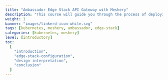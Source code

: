 ```yaml
---
title: "Ambassador Edge Stack API Gateway with Meshery"
description: "This course will guide you through the process of deploying and visualizing Edge Stack components with Meshery. You will learn how to install and configure the Ambassador API Gateway and explore its integration with Meshery. Additionally, you will gain hands-on experience with two popular service meshes, Istio and Linkerd. By the end of this course, you will have a solid understanding of Edge Stack deployment and be able to leverage Meshery for managing your API gateway and service mesh configurations."
weight: 1
banner: "images/linkerd-icon-white.svg"
tags: [kubernetes, meshery, ambassador, edge-stack]
categories: [kubernetes, meshery]
level: [introductory]
toc:
  [
    "introduction",
    "edge-stack-configuration",
    "design-interpretation",
    "conclusion"
  ]
---
```

